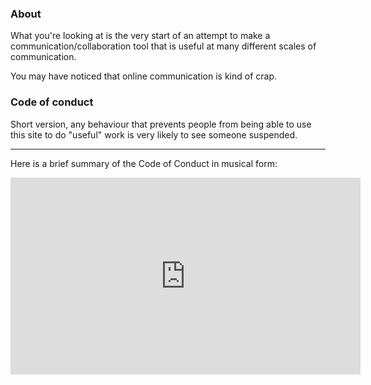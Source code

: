 

### About

What you're looking at is the very start of an attempt to make a communication/collaboration tool that is useful at many different scales of communication.

You may have noticed that online communication is kind of crap.


### Code of conduct

Short version, any behaviour that prevents people from being able to use this site to do "useful" work is very likely to see someone suspended. 

<hr/>

Here is a brief summary of the Code of Conduct in musical form:

<iframe width="560" height="315" src="https://www.youtube.com/embed/HivxFBB87-Y" title="YouTube video player" frameborder="0" allow="accelerometer; autoplay; clipboard-write; encrypted-media; gyroscope; picture-in-picture" allowfullscreen></iframe>


